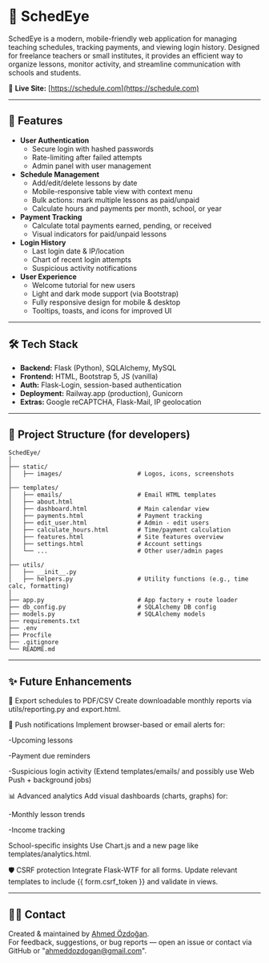 # 📅 SchedEye

SchedEye is a modern, mobile-friendly web application for managing teaching schedules, tracking payments, and viewing login history. Designed for freelance teachers or small institutes, it provides an efficient way to organize lessons, monitor activity, and streamline communication with schools and students.

🔗 **Live Site:** [https://schedule.com](https://schedule.com)

---

## 🔧 Features

- **User Authentication**
  - Secure login with hashed passwords
  - Rate-limiting after failed attempts
  - Admin panel with user management
- **Schedule Management**
  - Add/edit/delete lessons by date
  - Mobile-responsive table view with context menu
  - Bulk actions: mark multiple lessons as paid/unpaid
  - Calculate hours and payments per month, school, or year
- **Payment Tracking**
  - Calculate total payments earned, pending, or received
  - Visual indicators for paid/unpaid lessons
- **Login History**
  - Last login date & IP/location
  - Chart of recent login attempts
  - Suspicious activity notifications
- **User Experience**
  - Welcome tutorial for new users
  - Light and dark mode support (via Bootstrap)
  - Fully responsive design for mobile & desktop
  - Tooltips, toasts, and icons for improved UI

---

## 🛠️ Tech Stack

- **Backend:** Flask (Python), SQLAlchemy, MySQL
- **Frontend:** HTML, Bootstrap 5, JS (vanilla)
- **Auth:** Flask-Login, session-based authentication
- **Deployment:** Railway.app (production), Gunicorn
- **Extras:** Google reCAPTCHA, Flask-Mail, IP geolocation

---

## 📁 Project Structure (for developers)

```
SchedEye/
│
├── static/
│   ├── images/                     # Logos, icons, screenshots
│
├── templates/
│   ├── emails/                     # Email HTML templates
│   ├── about.html
│   ├── dashboard.html              # Main calendar view
│   ├── payments.html               # Payment tracking
│   ├── edit_user.html              # Admin - edit users
│   ├── calculate_hours.html        # Time/payment calculation
│   ├── features.html               # Site features overview
│   ├── settings.html               # Account settings
│   └── ...                         # Other user/admin pages
│
├── utils/
│   ├── __init__.py
│   ├── helpers.py                  # Utility functions (e.g., time calc, formatting)
│
├── app.py                          # App factory + route loader
├── db_config.py                    # SQLAlchemy DB config
├── models.py                       # SQLAlchemy models
├── requirements.txt
├── .env
├── Procfile
├── .gitignore
└── README.md

```

---

## ✨ Future Enhancements

📄 Export schedules to PDF/CSV
Create downloadable monthly reports via utils/reporting.py and export.html.

🔔 Push notifications
Implement browser-based or email alerts for:

-Upcoming lessons

-Payment due reminders

-Suspicious login activity
(Extend templates/emails/ and possibly use Web Push + background jobs)

📊 Advanced analytics
Add visual dashboards (charts, graphs) for:

-Monthly lesson trends

-Income tracking

School-specific insights
Use Chart.js and a new page like templates/analytics.html.

🛡️ CSRF protection
Integrate Flask-WTF for all forms.
Update relevant templates to include {{ form.csrf_token }} and validate in views.

---

## 🙋‍♂️ Contact

Created & maintained by [Ahmed Özdoğan](https://github.com/AhmedOzdogan).  
For feedback, suggestions, or bug reports — open an issue or contact via GitHub or "ahmeddozdogan@gmail.com".
